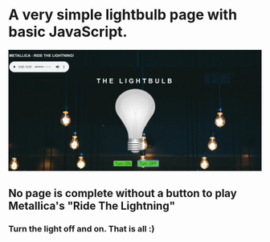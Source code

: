# A very simple lightbulb page with basic JavaScript.

![Lightbulb Screenshot](/images/lightbulb_screenshot.png "Such awesome!")
<br />
## No page is complete without a button to play Metallica's "Ride The Lightning"

### Turn the light off and on. That is all :)